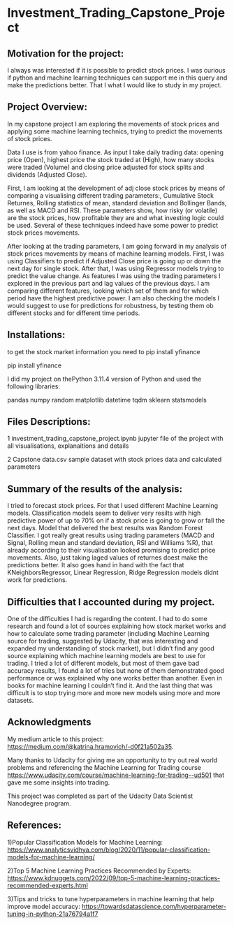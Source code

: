 # Investment_Trading_Capstone_Project

## Motivation for the project:
I always was interested if it is possible to predict stock prices. I was curious if python and machine learning techniques can support me in this query and make the predictions better. That I what I would like to study in my project.


## Project Overview:
In my capstone project I am exploring the movements of stock prices and applying some machine learning technics, trying to predict the movements of stock prices.

Data I use is from yahoo finance. As input I take daily trading data: opening price (Open), highest price the stock traded at (High), how many stocks were traded (Volume) and closing price adjusted for stock splits and dividends (Adjusted Close).

First, I am looking at the development of adj close stock prices by means of comparing a visualising different trading parameters:, Cumulative Stock Returnes, Rolling statistics of mean, standard deviation and Bollinger Bands, as well as MACD and RSI. These parameters show, how risky (or volatile) are the stock prices, how profitable they are and what investing logic could be used. Several of these techniques indeed have some power to predict stock prices movements.

After looking at the trading parameters, I am going forward in my analysis of stock prices movements by means of machine learning models. First, I was using Classifiers to predict if Adjusted Close price is going up or down the next day for single stock. After that, I was using Regressor models trying to predict the value change. As features I was using the trading parameters I explored in the previous part and lag values of the previous days. I am comparing different features, looking which set of them and for which period have the highest predictive power. I am also checking the models I would suggest to use for predictions for robustness, by testing them ob different stocks and for different time periods.


## Installations:
to get the stock market information you need to pip install yfinance

pip install yfinance

I did my project on thePython 3.11.4 version of Python and used the following libraries:

pandas
numpy
random
matplotlib
datetime
tqdm
sklearn
statsmodels


## Files Descriptions:

1 investment_trading_capstone_project.ipynb jupyter file of the project with all visualisations, explanaitions and details

2 Capstone data.csv sample dataset with stock prices data and calculated parameters


## Summary of the results of the analysis:
I tried to forecast stock prices. For that I used different Machine Learning models. Classification models seem to deliver very resilts with high predictive power of up to 70% on if a stock price is going to grow or fall the next days. Model that delivered the best results was Random Forest Classifier. I got really great results using trading parameters (MACD and Signal, Rolling mean and standard deviation, RSI and Williams %R), that already according to their visualisation looked promising to predict price movements. Also, just taking laged values of returnes doest make the predictions better. It also goes hand in hand with the fact that KNeighborsRegressor, Linear Regression, Ridge Regression models didnt work for predictions.

## Difficulties that I accounted during my project.

One of the difficulties I had is regarding the content. I had to do some research and found a lot of sources explaining how stock market works and how to calculate some trading parameter (including Machine Learning source for trading, suggested by Udacity, that was interesting and expanded my understanding of stock market), but I didn’t find any good source explaining which machine learning models are best to use for trading. I tried a lot of different models, but most of them gave bad accuracy results, I found a lot of tries but none of them demonstrated good performance or was explained why one works better than another. Even in books for machine learning I couldn’t find it. And the last thing that was difficult is to stop trying more and more new models using more and more datasets.

## Acknowledgments

My medium article to this project: https://medium.com/@katrina.hramovich/-d0f21a502a35.

Many thanks to Udacity for giving me an opportunity to try out real world problems and referencing the Machine Learning for Trading course https://www.udacity.com/course/machine-learning-for-trading--ud501 that gave me some insights into trading.

This project was completed as part of the Udacity Data Scientist Nanodegree program.

## References:

1)Popular Classification Models for Machine Learning: https://www.analyticsvidhya.com/blog/2020/11/popular-classification-models-for-machine-learning/ 

2)Top 5 Machine Learning Practices Recommended by Experts: https://www.kdnuggets.com/2022/09/top-5-machine-learning-practices-recommended-experts.html

3)Tips and tricks to tune hyperparameters in machine learning that help improve model accuracy: https://towardsdatascience.com/hyperparameter-tuning-in-python-21a76794a1f7 




